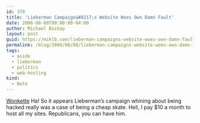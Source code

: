 ```yaml
---
id: 370
title: 'Lieberman Campaign&#8217;s Website Woes Own Damn Fault'
date: 2006-08-08T00:00:00-04:00
author: Michael Bishop
layout: post
guid: https://miklb.com/lieberman-campaigns-website-woes-own-damn-fault
permalink: /blog/2006/08/08/lieberman-campaigns-website-woes-own-damn-fault/
tags:
  - aside
  - lieberman
  - politics
  - web-hosting
kind:
  - Note
---
```

<p><a href="http://www.wonkette.com/politics/top/lieberman-campaigns-website-woes-own-damn-fault-192917.php"> Wonkette</a>
Ha!  So it appears Lieberman’s campaign whining about being hacked really was a case of being a cheap skate.  Hell, I pay $10 a month to host all my sites.  Republicans, you can have him.</p>
